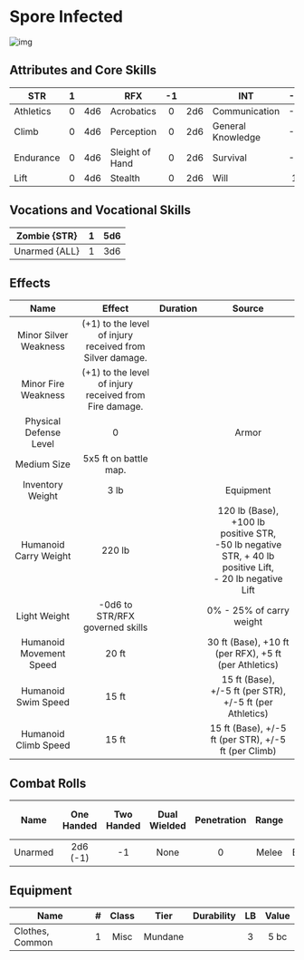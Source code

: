 # Spore Infected

![img](SporeInfected.png)

## Attributes and Core Skills

| STR       | 1 |    | RFX             | -1 |    | INT               | -1 |    |
| --------- | :-: | :-: | --------------- | :-: | :-: | ----------------- | :-: | :-: |
| Athletics | 0 | 4d6 | Acrobatics      | 0 | 2d6 | Communication     | -1 | 1d6 |
| Climb     | 0 | 4d6 | Perception      | 0 | 2d6 | General Knowledge | -1 | 1d6 |
| Endurance | 0 | 4d6 | Sleight of Hand | 0 | 2d6 | Survival          | -1 | 1d6 |
| Lift      | 0 | 4d6 | Stealth         | 0 | 2d6 | Will              | 1 | 3d6 |

## Vocations and Vocational Skills

| Zombie {STR}  | 1 | 5d6 |
| ------------- | :-: | :-: |
| Unarmed {ALL} | 1 | 3d6 |

## Effects

|          Name          |                            Effect                            | Duration |                                                       Source                                                       |
| :---------------------: | :-----------------------------------------------------------: | :------: | :-----------------------------------------------------------------------------------------------------------------: |
|  Minor Silver Weakness  | (+1) to the level of injury<br />received from Silver damage. |          |                                                                                                                    |
|   Minor Fire Weakness   | (+1) to the level of injury<br />received from Fire damage. |          |                                                                                                                    |
| Physical Defense Level |                               0                               |          |                                                        Armor                                                        |
|       Medium Size       |                     5x5 ft on battle map.                     |          |                                                                                                                    |
|    Inventory Weight    |                             3 lb                             |          |                                                      Equipment                                                      |
|  Humanoid Carry Weight  |                            220 lb                            |          | 120 lb (Base), +100 lb positive STR,<br />-50 lb negative STR, + 40 lb positive Lift,<br />- 20 lb negative Lift |
|      Light Weight      |                -0d6 to STR/RFX governed skills                |          |                                              0% - 25% of carry weight                                              |
| Humanoid Movement Speed |                             20 ft                             |          |                                30 ft (Base), +10 ft (per RFX), +5 ft (per Athletics)                                |
|   Humanoid Swim Speed   |                             15 ft                             |          |                              15 ft (Base), +/-5 ft (per STR), +/-5 ft (per Athletics)                              |
|  Humanoid Climb Speed  |                             15 ft                             |          |                                15 ft (Base), +/-5 ft (per STR), +/-5 ft (per Climb)                                |

## Combat Rolls

|  Name  | One<br />Handed | Two<br />Handed | Dual<br />Wielded | Penetration | Range | Damage<br />Types | Engageable<br />Opponents | Area Of<br />Effect | Resource<br />Class |
| :-----: | :-------------: | :-------------: | :---------------: | :---------: | :---: | :---------------: | :-----------------------: | :-----------------: | :-----------------: |
| Unarmed |  2d6<br />(-1)  |       -1       |       None       |      0      | Melee |     Bludgeon     |           Rapid           |        None        |        None        |

## Equipment

| Name            | # | Class |  Tier  | Durability | LB | Value |
| --------------- | :-: | :---: | :-----: | :--------: | :-: | :---: |
| Clothes, Common | 1 | Misc | Mundane |            | 3 | 5 bc |
